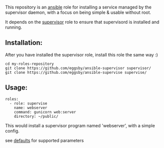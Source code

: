 This repository is an [ansible](http://ansibleworks.com) role for installing a service managed by the supervisor daemon, with a focus on being simple & usable without root.

It depends on the [supervisor](https://github.com/eggsby/ansible-supervisor) role to ensure that supervisord is installed and running.

## Installation:
After you have installed the supervisor role, install this role the same way :)

    cd my-roles-repository
    git clone https://github.com/eggsby/ansible-supervisor supervisor/
    git clone https://github.com/eggsby/ansible-supervise supervise/

## Usage:

    roles:
      - role: supervise
        name: webserver
        command: gunicorn web:server
        directory: ~/public/

This would install a supervisor program named 'webserver', with a simple config.

see [defaults](https://github.com/eggsby/ansible-supervisor/blob/master/supervise/defaults/main.yaml) for supported parameters
